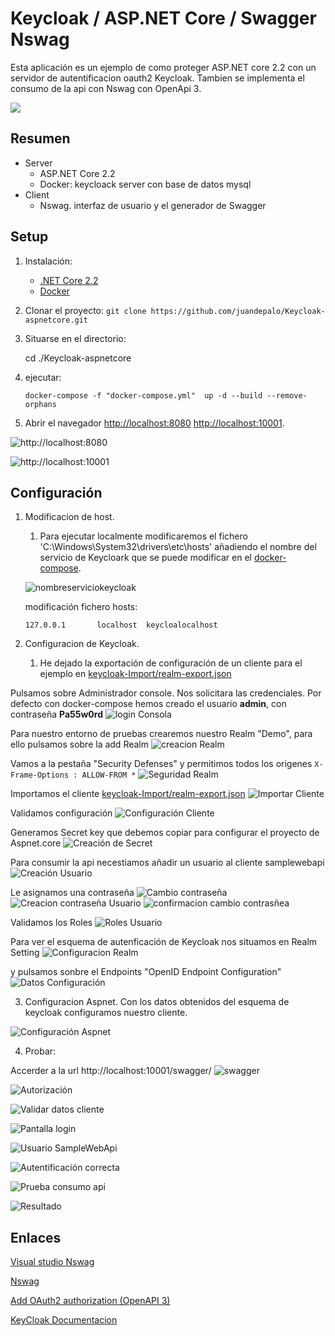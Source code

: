 # Keycloak /  ASP.NET Core / Swagger Nswag
Esta aplicación es un ejemplo de como proteger ASP.NET core 2.2 con un servidor de autentificacion oauth2 Keycloak.
Tambien se implementa el consumo de la api con Nswag con OpenApi 3.

![](./images/2019-07-29_8-07-45.gif)

## Resumen
- Server
  - ASP.NET Core 2.2
  - Docker: keycloack server con base de datos mysql
- Client
  - Nswag. interfaz de usuario y el generador de Swagger


## Setup

1. Instalación:
   - [.NET Core 2.2](https://dotnet.microsoft.com/learn/dotnet/hello-world-tutorial/install)
   - [Docker](https://docs.docker.com/docker-for-windows/install/)

2. Clonar el proyecto:
    `git clone https://github.com/juandepalo/Keycloak-aspnetcore.git`


3. Situarse en el directorio:

   cd ./Keycloak-aspnetcore
4. ejecutar:

   `docker-compose -f "docker-compose.yml"  up -d --build --remove-orphans`

5. Abrir el navegador [http://localhost:8080](http://localhost:8080) [http://localhost:10001](http://localhost:10001).


![http://localhost:8080](./images/2019-07-29_8-40-30.png)

![http://localhost:10001](./images/2019-07-29_8-40-39.png)

## Configuración

1. Modificacion de host.
   1.  Para ejecutar localmente modificaremos el fichero 'C:\Windows\System32\drivers\etc\hosts' añadiendo el nombre del servicio de Keycloark que se puede modificar en el [docker-compose](./docker-compose.yml).

    ![nombreserviciokeycloak](./images/nombreServicioKeycloak.png)





    modificación fichero hosts:

    `127.0.0.1       localhost  keycloalocalhost`

2. Configuracion de Keycloak.
   1. He dejado la exportación de configuración de un cliente para el ejemplo en [keycloak-Import/realm-export.json](./keycloak-Import/realm-export.json)

Pulsamos sobre Administrador console. Nos solicitara las credenciales.
Por defecto con docker-compose hemos creado el usuario **admin**, con contraseña **Pa55w0rd**
![login Consola](./images/loginconsola.png)

Para nuestro entorno de pruebas crearemos nuestro Realm "Demo", para ello pulsamos sobre la add Realm
![creacion Realm](./images/creacionRealm.png)

Vamos a la pestaña "Security Defenses" y permitimos todos los origenes
`X-Frame-Options : ALLOW-FROM *`
![Seguridad Realm](./images/SeguiridadRealm.png)

Importamos el cliente [keycloak-Import/realm-export.json](./keycloak-Import/realm-export.json)
![Importar Cliente](./images/importacioncliente.png)

Validamos configuración
![Configuración Cliente](./images/configuracionCliente.png)

Generamos Secret key que debemos copiar para configurar el proyecto de Aspnet.core
![Creación de Secret](./images/RegeneracionSecret.png)

Para consumir la api necestiamos añadir un usuario al cliente samplewebapi
![Creación Usuario](./images/CreacionUsuario.png)

Le asignamos una contraseña
![Cambio contraseña](./images/contrasenaUsuario.png)
![Creacion contraseña Usuario](./images/creacionContrasenaUsuario.png)
![confirmacion cambio contrasñea](./images/confirmacioncambiocontrasena.png)

Validamos los Roles
![Roles Usuario](./images/rolesUsuario.png)

Para ver el esquema de autenficación de Keycloak nos situamos en Realm Setting
![Configuracion Realm](./images/obtenerconfiguracion.png)

y pulsamos sonbre el Endpoints "OpenID Endpoint Configuration"
![Datos Configuración](./images/datosconfiguracion.png)

3. Configuracion Aspnet.
   Con los datos obtenidos del esquema de keycloak configuramos nuestro cliente.

![Configuración Aspnet](./images/configuracionAspnet.png)


4. Probar:

Accerder a la url http://localhost:10001/swagger/
![swagger](./images/swagger.png)

![Autorización](./images/autentificacionSwagger.png)

![Validar datos cliente](./images/datosautorizacion.png)


![Pantalla login](./images/loginkeycloak.png)

![Usuario SampleWebApi](./images/loginusuarioSampleWebapi.png)

![Autentificación correcta](./images/AutorizacionCorrecta.png)

![Prueba consumo api](./images/ejecutarApi.png)

![Resultado](./images/Resultado.png)


## Enlaces
[Visual studio Nswag](https://docs.microsoft.com/es-es/aspnet/core/tutorials/getting-started-with-nswag?view=aspnetcore-2.2&tabs=visual-studio)

[Nswag](https://github.com/RicoSuter/NSwag)

[Add OAuth2 authorization (OpenAPI 3)](https://github.com/RicoSuter/NSwag/wiki/AspNetCore-Middleware)

[KeyCloak Documentacion](https://www.keycloak.org/archive/documentation-6.0.html)


